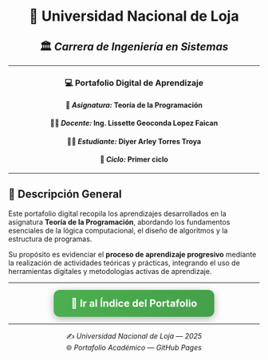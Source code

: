 <div align="center">

# 📘 **Universidad Nacional de Loja**  
## 🏛️ *Carrera de Ingeniería en Sistemas*

---

### 💻 **Portafolio Digital de Aprendizaje**
#### 🧩 *Asignatura:* **Teoría de la Programación**  
#### 👨‍🏫 *Docente:* **Ing. Lissette Geoconda Lopez Faican**  
#### 👨‍🎓 *Estudiante:* **Diyer Arley Torres Troya**  
#### 📆 *Ciclo:* Primer ciclo  
---

</div>

## 📂 **Descripción General**

Este portafolio digital recopila los aprendizajes desarrollados en la asignatura **Teoría de la Programación**, abordando los fundamentos esenciales de la lógica computacional, el diseño de algoritmos y la estructura de programas.  

Su propósito es evidenciar el **proceso de aprendizaje progresivo** mediante la realización de actividades teóricas y prácticas, integrando el uso de herramientas digitales y metodologías activas de aprendizaje.

---

<div align="center">

<!-- Botón premium con gradiente, sombra y borde redondeado -->
<a href="./principal.md" style="
    background: linear-gradient(90deg, #4CAF50, #45A049);
    color: white;
    padding: 15px 35px;
    text-align: center;
    text-decoration: none;
    display: inline-block;
    font-size: 20px;
    border-radius: 12px;
    font-weight: bold;
    box-shadow: 0 4px 15px rgba(0,0,0,0.3);
    transition: 0.3s;
">
📖 **Ir al Índice del Portafolio**
</a>


</div>

---

<div align="center">

✍️ *Universidad Nacional de Loja — 2025*  
🌐 *Portafolio Académico — GitHub Pages*

</div>
